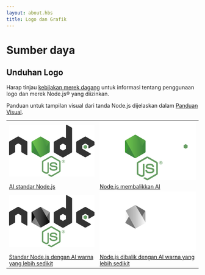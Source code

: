 ```yaml
---
layout: about.hbs
title: Logo dan Grafik
---
```


# Sumber daya

## Unduhan Logo

Harap tinjau [kebijakan merek dagang](/id/about/trademark/) untuk informasi tentang penggunaan logo dan merek Node.js® yang diizinkan.

Panduan untuk tampilan visual dari tanda Node.js dijelaskan dalam
[Panduan Visual](/static/documents/foundation-visual-guidelines.pdf).

<table class="logos">
  <tr>
    <td class="bg-white"><a href="/static/images/logos/nodejs-new-pantone-black.ai"><img src="/static/images/logos/nodejs-new-pantone-black.svg" alt="Node.js di latar belakang terang"></a></td>
    <td class="bg-node-gray"><a href="/static/images/logos/nodejs-new-pantone-white.ai"><img src="/static/images/logos/nodejs-new-pantone-white.svg" alt="Node.js di latar belakang gelap"></a></td>
  </tr>
  <tr>
    <td><a href="/static/images/logos/nodejs-new-pantone-black.ai">AI standar Node.js</a></td>
    <td><a href="/static/images/logos/nodejs-new-pantone-white.ai">Node.js membalikkan AI</a></td>
  </tr>
  <tr>
    <td class="bg-white"><a href="/static/images/logos/nodejs-new-black.ai"><img src="/static/images/logos/nodejs-new-black.svg" alt="Node.js di latar belakang terang"></a></td>
    <td class="bg-node-gray"><a href="/static/images/logos/nodejs-new-white.ai"><img src="/static/images/logos/nodejs-new-white.svg" alt="Node.js di latar belakang gelap"></a></td>
  </tr>
  <tr>
    <td><a href="/static/images/logos/nodejs-new-black.ai">Standar Node.js dengan AI warna yang lebih sedikit</a></td>
    <td><a href="/static/images/logos/nodejs-new-white.ai">Node.js dibalik dengan AI warna yang lebih sedikit</a></td>
  </tr>
</table>
